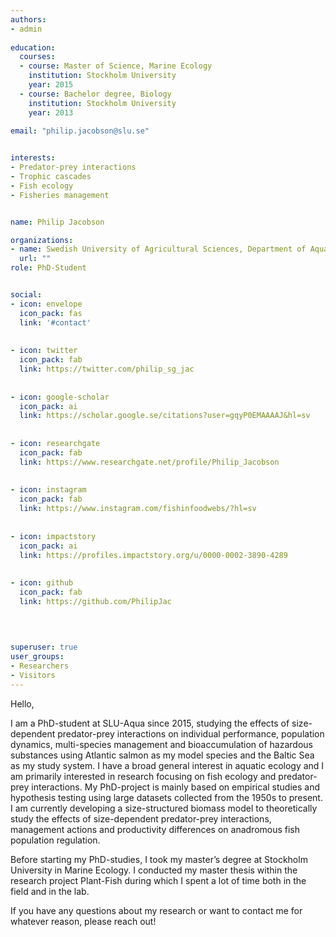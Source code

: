 ```yaml
---
authors:
- admin
  
education:
  courses:
  - course: Master of Science, Marine Ecology
    institution: Stockholm University
    year: 2015
  - course: Bachelor degree, Biology
    institution: Stockholm University
    year: 2013
    
email: "philip.jacobson@slu.se"


interests:
- Predator-prey interactions
- Trophic cascades
- Fish ecology
- Fisheries management


name: Philip Jacobson

organizations:
- name: Swedish University of Agricultural Sciences, Department of Aquatic Resources
  url: ""
role: PhD-Student


social:
- icon: envelope
  icon_pack: fas
  link: '#contact'
  
  
- icon: twitter
  icon_pack: fab
  link: https://twitter.com/philip_sg_jac
  
  
- icon: google-scholar
  icon_pack: ai
  link: https://scholar.google.se/citations?user=gqyP0EMAAAAJ&hl=sv
  
  
- icon: researchgate
  icon_pack: fab
  link: https://www.researchgate.net/profile/Philip_Jacobson
  
  
- icon: instagram
  icon_pack: fab
  link: https://www.instagram.com/fishinfoodwebs/?hl=sv
  
  
- icon: impactstory
  icon_pack: ai
  link: https://profiles.impactstory.org/u/0000-0002-3890-4289
  
  
- icon: github
  icon_pack: fab
  link: https://github.com/PhilipJac

  
  
  
superuser: true
user_groups:
- Researchers
- Visitors
---
```


Hello, 

I am a PhD-student at SLU-Aqua since 2015, studying the effects of size-dependent predator-prey interactions on individual performance, population dynamics, multi-species management and bioaccumulation of hazardous substances using Atlantic salmon as my model species and the Baltic Sea as my study system. I have a broad general interest in aquatic ecology and I am primarily interested in research focusing on fish ecology and predator-prey interactions. My PhD-project is mainly based on empirical studies and hypothesis testing using large datasets collected from the 1950s to present. I am currently developing a size-structured biomass model to theoretically study the effects of size-dependent predator-prey interactions, management actions and productivity differences on anadromous fish population regulation. 

Before starting my PhD-studies, I took my master’s degree at Stockholm University in Marine Ecology. I conducted my master thesis within the research project Plant-Fish during which I spent a lot of time both in the field and in the lab.

If you have any questions about my research or want to contact me for whatever reason, please reach out!


